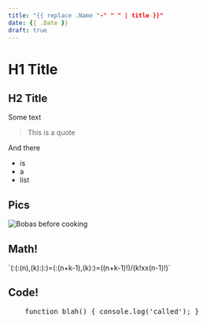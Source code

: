 ```yaml
---
title: "{{ replace .Name "-" " " | title }}"
date: {{ .Date }}
draft: true
---
```


# H1 Title

## H2 Title

Some text

> This is a quote

And there

* is
* a
* list

## Pics

![Bobas before cooking](/img/boba-resting.jpg)

## Math!
<script> MathJax = { loader: { load: ['input/asciimath', 'output/chtml'] } }; </script>
<script type="text/javascript" src="/js/mathjax/tex-chtml.js" id="MathJax-script" async></script>

\`(:(:(n),(k):):)=(:(n+k-1),(k):)=((n+k-1)!)/(k!xx(n-1)!)\`

## Code!

<pre class="brush: js">
    function blah() { console.log('called'); }
</pre>
